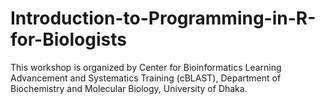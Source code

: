 # Introduction-to-Programming-in-R-for-Biologists

This workshop is organized by Center for Bioinformatics Learning Advancement and Systematics Training (cBLAST), Department of Biochemistry and Molecular Biology, University of Dhaka. 

